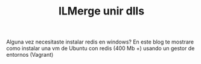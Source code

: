 ﻿---
tags:
  - ILMerge
layout: post
title: 'ILMerge unir dlls'
category: tools
comments: true
---

Alguna vez necesitaste instalar redis en windows? En este blog te mostrare como instalar una vm de Ubuntu con redis (400 Mb +) usando un gestor de entornos (Vagrant) 